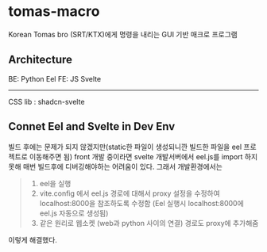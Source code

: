 # tomas-macro

Korean Tomas bro (SRT/KTX)에게 명령을 내리는 GUI 기반 매크로 프로그램

## Architecture

BE: Python Eel
FE: JS Svelte

---

CSS lib : shadcn-svelte

## Connet Eel and Svelte in Dev Env

빌드 후에는 문제가 되지 않겠지만(static한 파일이 생성되니깐 빌드한 파일을 eel 프로젝트로 이동해주면 됨)
front 개발 중이라면 svelte 개발서버에서 eel.js를 import 하지 못해 매번 빌드후에 디버깅해야하는 어려움이 있다.
그래서 개발환경에서는

> 1.  eel을 실행
> 2.  vite.config 에서 eel.js 경로에 대해서 proxy 설정을 수정하여 localhost:8000을 참조하도록 수정함 (Eel 실행시 localhost:8000에 eel.js 자동으로 생성됨)
> 3.  같은 원리로 웹소켓 (web과 python 사이의 연결) 경로도 proxy에 추가해줌

이렇게 해결했다.
